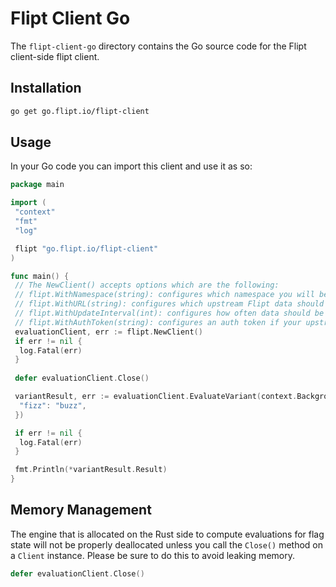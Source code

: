 <!-- Last updated: Wed Dec 27 19:41:34 UTC 2023 -->
# Flipt Client Go

The `flipt-client-go` directory contains the Go source code for the Flipt client-side flipt client.

## Installation

```bash
go get go.flipt.io/flipt-client
```

## Usage

In your Go code you can import this client and use it as so:

```go
package main

import (
 "context"
 "fmt"
 "log"

 flipt "go.flipt.io/flipt-client"
)

func main() {
 // The NewClient() accepts options which are the following:
 // flipt.WithNamespace(string): configures which namespace you will be making evaluations on
 // flipt.WithURL(string): configures which upstream Flipt data should be fetched from
 // flipt.WithUpdateInterval(int): configures how often data should be fetched from the upstream
 // flipt.WithAuthToken(string): configures an auth token if your upstream Flipt instance requires it
 evaluationClient, err := flipt.NewClient()
 if err != nil {
  log.Fatal(err)
 }
 
 defer evaluationClient.Close()

 variantResult, err := evaluationClient.EvaluateVariant(context.Background(), "flag1", "someentity", map[string]string{
  "fizz": "buzz",
 })

 if err != nil {
  log.Fatal(err)
 }

 fmt.Println(*variantResult.Result)
}
```

## Memory Management

The engine that is allocated on the Rust side to compute evaluations for flag state will not be properly deallocated unless you call the `Close()` method on a `Client` instance. Please be sure to do this to avoid leaking memory.

```go
defer evaluationClient.Close()
```
